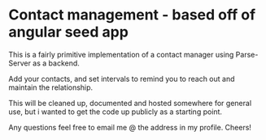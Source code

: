 # Contact management - based off of angular seed app

This is a fairly primitive implementation of a contact manager using Parse-Server as a backend.

Add your contacts, and set intervals to remind you to reach out and maintain the relationship.

This will be cleaned up, documented and hosted somewhere for general use, but i wanted to get the code up publicly as a starting point.

Any questions feel free to email me @ the address in my profile.  Cheers!
